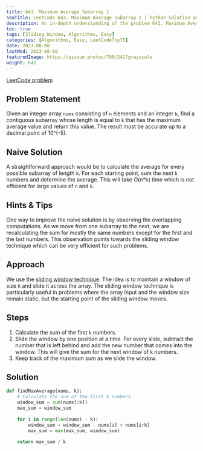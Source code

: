 ```yaml
---
title: 643. Maximum Average Subarray I
seoTitle: LeetCode 643. Maximum Average Subarray I | Python Solution and Explanation
description: An in-depth understanding of the problem 643. Maximum Average Subarray I from LeetCode and its solution.
toc: true
tags: [Sliding Window, Algorithms, Easy]
categories: [Algorithms, Easy, LeetCodeTop75]
date: 2023-08-08
lastMod: 2023-08-08
featuredImage: https://picsum.photos/700/241?grayscale
weight: 643
---
```


[LeetCode problem](https://leetcode.com/problems/maximum-average-subarray-i/)

## Problem Statement

Given an integer array `nums` consisting of `n` elements and an integer `k`, find a contiguous subarray whose length is equal to `k` that has the maximum average value and return this value. The result must be accurate up to a decimal point of 10^(-5).

## Naive Solution

A straightforward approach would be to calculate the average for every possible subarray of length `k`. For each starting point, sum the next `k` numbers and determine the average. This will take O(n*k) time which is not efficient for large values of `n` and `k`.

## Hints & Tips

One way to improve the naive solution is by observing the overlapping computations. As we move from one subarray to the next, we are recalculating the sum for mostly the same numbers except for the first and the last numbers. This observation points towards the sliding window technique which can be very efficient for such problems.

## Approach

We use the [sliding window technique](https://romankurnovskii.com/en/tracks/algorithms-101/algorithms/#sliding-window). The idea is to maintain a window of size `k` and slide it across the array. The sliding window technique is particularly useful in problems where the array input and the window size remain static, but the starting point of the sliding window moves.

## Steps

1. Calculate the sum of the first `k` numbers.
2. Slide the window by one position at a time. For every slide, subtract the number that is left behind and add the new number that comes into the window. This will give the sum for the next window of `k` numbers.
3. Keep track of the maximum sum as we slide the window.

## Solution

```python
def findMaxAverage(nums, k):
    # Calculate the sum of the first k numbers
    window_sum = sum(nums[:k])
    max_sum = window_sum
    
    for i in range(len(nums) - k):
        window_sum = window_sum - nums[i] + nums[i+k]
        max_sum = max(max_sum, window_sum)
    
    return max_sum / k
```
